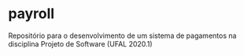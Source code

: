 # payroll
Repositório para o desenvolvimento de um sistema de pagamentos na disciplina Projeto de Software (UFAL 2020.1)

